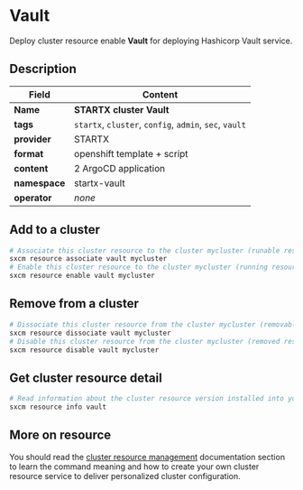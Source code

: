# Vault

Deploy cluster resource enable **Vault** for deploying Hashicorp Vault service.

## Description

| Field         | Content                                                |
| ------------- | ------------------------------------------------------ |
| **Name**      | **STARTX cluster Vault**                               |
| **tags**      | `startx`, `cluster`, `config`, `admin`, `sec`, `vault` |
| **provider**  | STARTX                                                 |
| **format**    | openshift template + script                            |
| **content**   | 2 ArgoCD application                                   |
| **namespace** | startx-vault                                           |
| **operator**  | _none_                                                 |

## Add to a cluster

```bash
# Associate this cluster resource to the cluster mycluster (runable resource)
sxcm resource associate vault mycluster
# Enable this cluster resource to the cluster mycluster (running resource)
sxcm resource enable vault mycluster
```

## Remove from a cluster

```bash
# Dissociate this cluster resource from the cluster mycluster (removable resource)
sxcm resource dissociate vault mycluster
# Disable this cluster resource from the cluster mycluster (removed resource)
sxcm resource disable vault mycluster
```

## Get cluster resource detail

```bash
# Read information about the cluster resource version installed into your host (local)
sxcm resource info vault
```

## More on resource

You should read the [cluster resource management](../../4-cluster-resources) documentation section to learn the command
meaning and how to create your own cluster resource service to deliver personalized cluster configuration.
